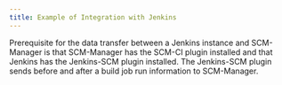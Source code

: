 ```yaml
---
title: Example of Integration with Jenkins
---
```

Prerequisite for the data transfer between a Jenkins instance and SCM-Manager is that SCM-Manager has the SCM-CI plugin installed and that Jenkins has the Jenkins-SCM plugin installed. The Jenkins-SCM plugin sends before and after a build job run information to SCM-Manager.
